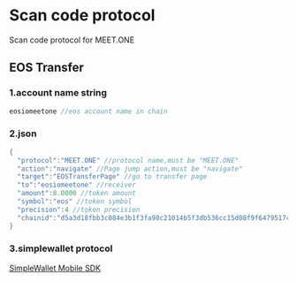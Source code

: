 Scan code protocol     
==============
Scan code protocol for MEET.ONE    

## EOS Transfer

### 1.account name string
``` java
eosiomeetone //eos account name in chain
```

### 2.json

``` java
{
  "protocol":"MEET.ONE" //protocol name,must be "MEET.ONE"
  "action":"navigate" //Page jump action,must be "navigate"
  "target":"EOSTransferPage" //go to transfer page
  "to":"eosiomeetone" //receiver
  "amount":8.0000 //token amount
  "symbol":"eos" //token symbol
  "precision":4 //token precision
  "chainid":"d5a3d18fbb3c084e3b1f3fa98c21014b5f3db536cc15d08f9f6479517c6a3d86" //chain id
}
```


### 3.simplewallet protocol

[SimpleWallet Mobile SDK](https://github.com/southex/SimpleWallet/blob/master/README_en.md) 
